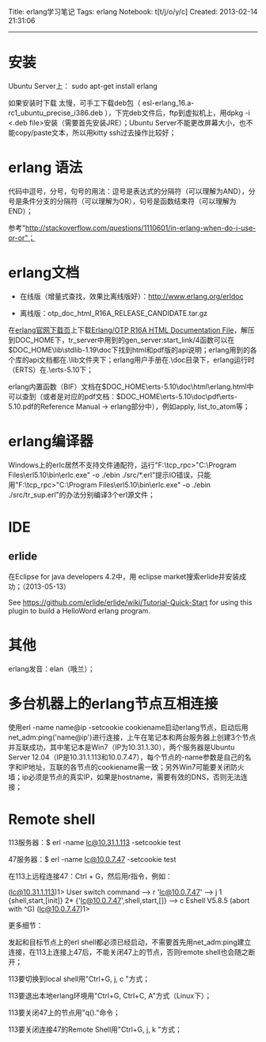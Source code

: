 Title: erlang学习笔记
Tags: erlang
Notebook: t[t/j/o/y/c]
Created: 2013-02-14 21:31:06

------

# 安装

 

 Ubuntu Server上： sudo apt-get install erlang 

 如果安装时下载 太慢，可手工下载deb包（ esl-erlang_16.a-rc1_ubuntu_precise_i386.deb ），下完deb文件后，ftp到虚拟机上，用dpkg -i <.deb file>安装（需要首先安装JRE）；Ubuntu Server不能更改屏幕大小，也不能copy/paste文本，所以用kitty ssh过去操作比较好； 

 

# erlang 语法

 

代码中逗号，分号，句号的用法：逗号是表达式的分隔符（可以理解为AND），分号是条件分支的分隔符（可以理解为OR），句号是函数结束符（可以理解为END）；

参考"http://stackoverflow.com/questions/1110601/in-erlang-when-do-i-use-or-or"；

 

# erlang文档

 

* 在线版（增量式查找，效果比离线版好）：http://www.erlang.org/erldoc

 

* 离线版：otp_doc_html_R16A_RELEASE_CANDIDATE.tar.gz

在[erlang官网下载页](http://www.erlang.org/download.html)上下载[Erlang/OTP R16A HTML Documentation File](http://www.erlang.org/download/otp_doc_html_R16A_RELEASE_CANDIDATE.tar.gz)，解压到DOC_HOME下，tr_server中用到的gen_server:start_link/4函数可以在$DOC_HOME\lib\stdlib-1.19\doc下找到html和pdf版的api说明；erlang用到的各个库的api文档都在.\lib文件夹下；erlang用户手册在.\doc目录下，erlang运行时（ERTS）在.\erts-5.10下；

erlang内置函数（BIF）文档在$DOC_HOME\erts-5.10\doc\html\erlang.html中可以查到（或者是对应的pdf文档：$DOC_HOME\erts-5.10\doc\pdf\erts-5.10.pdf的Reference Manual -> erlang部分中），例如apply, list_to_atom等；

 

# erlang编译器

 

Windows上的erlc居然不支持文件通配符，运行"F:\tcp_rpc>"C:\Program Files\erl5.10\bin\erlc.exe" -o ./ebin ./src/*.erl"提示IO错误，只能用"F:\tcp_rpc>"C:\Program Files\erl5.10\bin\erlc.exe" -o ./ebin ./src/tr_sup.erl"的办法分别编译3个erl源文件；


 

# IDE

 

## erlide

 

在Eclipse for java developers 4.2中，用 eclipse market搜索erlide并安装成功；（2013-05-13）

See https://github.com/erlide/erlide/wiki/Tutorial-Quick-Start for using this plugin to build a HelloWord erlang program.

 
# 其他

 

erlang发音：elan（哦兰）；

 

# 多台机器上的erlang节点互相连接

 

使用erl -name name@ip -setcookie cookiename启动erlang节点，启动后用net_adm:ping('name@ip')进行连接，上午在笔记本和两台服务器上创建3个节点并互联成功，其中笔记本是Win7（IP为10.31.1.30），两个服务器是Ubuntu Server 12.04（IP是10.31.1.113和10.0.7.47），每个节点的-name参数是自己的名字和IP地址，互联的各节点的cookiename需一致；另外Win7可能要关闭防火墙；ip必须是节点的真实IP，如果是hostname，需要有效的DNS，否则无法连接；

 

# Remote shell

 

113服务器：$ erl -name lc@10.31.1.113 -setcookie test

47服务器：$ erl -name lc@10.0.7.47 -setcookie test

在113上远程连接47：Ctrl + G，然后用r指令，例如：

 (lc@10.31.1.113)1> 
 User switch command 
  --> r 'lc@10.0.7.47' 
  --> j 
  1 {shell,start,[init]} 
  2* {'lc@10.0.7.47',shell,start,[]} 
  --> c 
 Eshell V5.8.5 (abort with ^G) 
 (lc@10.0.7.47)1> 

 
更多细节：

发起和目标节点上的erl shell都必须已经启动，不需要首先用net_adm:ping建立连接，在113上连接上47后，不能关闭47上的节点，否则remote shell也会随之断开；

113要切换到local shell用"Ctrl+G, j, c <job id>"方式；

113要退出本地erlang环境用"Ctrl+G, Ctrl+C, A"方式（Linux下）；

113要关闭47上的节点用"q()."命令；

113要关闭连接47的Remote Shell用"Ctrl+G, j, k <job id>"方式；